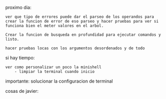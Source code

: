 proximo dia:

	ver que tipo de errores puede dar el parseo de los operandos para crear la funcion de error de eso parseo y hacer pruebas para ver si funciona bien el meter valores en el arbol.

	Crear la funcion de busqueda en profundidad para ejecutar comandos y listo.

	hacer pruebas locas con los argumentos desordenados y de todo
	


si hay tiempo:

	ver como personalizar un poco la minishell
		- limpiar la terminal cuando inicio
		

importante:
	solucionar la configuracion de terminal
	
cosas de javier:

